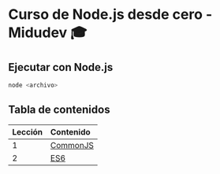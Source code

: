 # Curso de Node.js desde cero - Midudev 🎓

## Ejecutar con Node.js

```bash
node <archivo>
```

## Tabla de contenidos

| Lección | Contenido          |
| :------ | :----------------- |
| 1       | [CommonJS](./cjs/) |
| 2       | [ES6](./mjs/)      |
